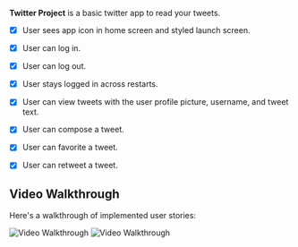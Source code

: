 
**Twitter Project** is a basic twitter app to read your tweets.






- [x] User sees app icon in home screen and styled launch screen. 
- [x] User can log in. 
- [x] User can log out. 
- [x] User stays logged in across restarts. 
- [x] User can view tweets with the user profile picture, username, and tweet text. 
- [x] User can compose a tweet. 
- [x] User can favorite a tweet. 
- [x] User can retweet a tweet.


## Video Walkthrough

Here's a walkthrough of implemented user stories:


<img src='http://g.recordit.co/bZ4RJ9jPV4.gif' title='Video Walkthrough' width='' alt='Video Walkthrough' />

<img src='http://g.recordit.co/aRDk9AOPsn.gif' title='Video Walkthrough' width='' alt='Video Walkthrough' />

